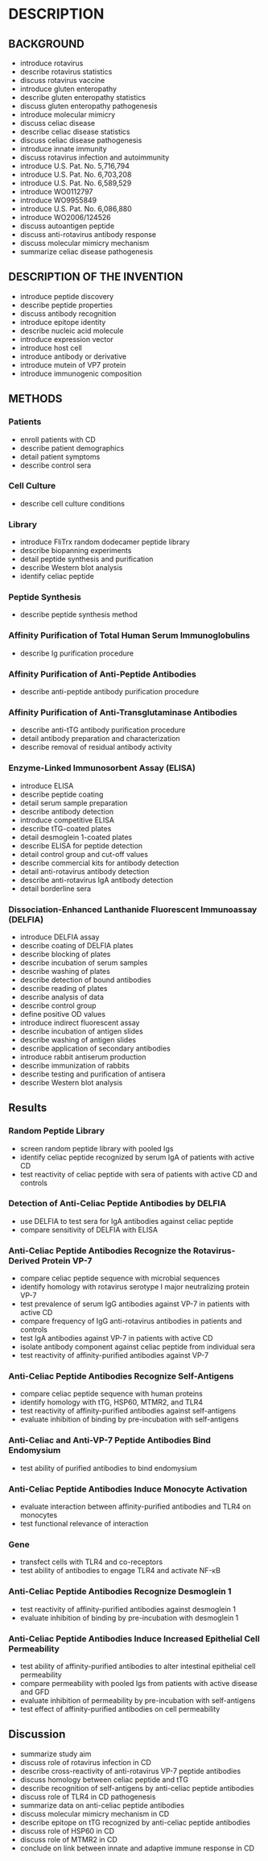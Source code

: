 # DESCRIPTION

## BACKGROUND

- introduce rotavirus
- describe rotavirus statistics
- discuss rotavirus vaccine
- introduce gluten enteropathy
- describe gluten enteropathy statistics
- discuss gluten enteropathy pathogenesis
- introduce molecular mimicry
- discuss celiac disease
- describe celiac disease statistics
- discuss celiac disease pathogenesis
- introduce innate immunity
- discuss rotavirus infection and autoimmunity
- introduce U.S. Pat. No. 5,716,794
- introduce U.S. Pat. No. 6,703,208
- introduce U.S. Pat. No. 6,589,529
- introduce WO0112797
- introduce WO9955849
- introduce U.S. Pat. No. 6,086,880
- introduce WO2006/124526
- discuss autoantigen peptide
- discuss anti-rotavirus antibody response
- discuss molecular mimicry mechanism
- summarize celiac disease pathogenesis

## DESCRIPTION OF THE INVENTION

- introduce peptide discovery
- describe peptide properties
- discuss antibody recognition
- introduce epitope identity
- describe nucleic acid molecule
- introduce expression vector
- introduce host cell
- introduce antibody or derivative
- introduce mutein of VP7 protein
- introduce immunogenic composition

## METHODS

### Patients

- enroll patients with CD
- describe patient demographics
- detail patient symptoms
- describe control sera

### Cell Culture

- describe cell culture conditions

### Library

- introduce FliTrx random dodecamer peptide library
- describe biopanning experiments
- detail peptide synthesis and purification
- describe Western blot analysis
- identify celiac peptide

### Peptide Synthesis

- describe peptide synthesis method

### Affinity Purification of Total Human Serum Immunoglobulins

- describe Ig purification procedure

### Affinity Purification of Anti-Peptide Antibodies

- describe anti-peptide antibody purification procedure

### Affinity Purification of Anti-Transglutaminase Antibodies

- describe anti-tTG antibody purification procedure
- detail antibody preparation and characterization
- describe removal of residual antibody activity

### Enzyme-Linked Immunosorbent Assay (ELISA)

- introduce ELISA
- describe peptide coating
- detail serum sample preparation
- describe antibody detection
- introduce competitive ELISA
- describe tTG-coated plates
- detail desmoglein 1-coated plates
- describe ELISA for peptide detection
- detail control group and cut-off values
- describe commercial kits for antibody detection
- detail anti-rotavirus antibody detection
- describe anti-rotavirus IgA antibody detection
- detail borderline sera

### Dissociation-Enhanced Lanthanide Fluorescent Immunoassay (DELFIA)

- introduce DELFIA assay
- describe coating of DELFIA plates
- describe blocking of plates
- describe incubation of serum samples
- describe washing of plates
- describe detection of bound antibodies
- describe reading of plates
- describe analysis of data
- describe control group
- define positive OD values
- introduce indirect fluorescent assay
- describe incubation of antigen slides
- describe washing of antigen slides
- describe application of secondary antibodies
- introduce rabbit antiserum production
- describe immunization of rabbits
- describe testing and purification of antisera
- describe Western blot analysis

## Results

### Random Peptide Library

- screen random peptide library with pooled Igs
- identify celiac peptide recognized by serum IgA of patients with active CD
- test reactivity of celiac peptide with sera of patients with active CD and controls

### Detection of Anti-Celiac Peptide Antibodies by DELFIA

- use DELFIA to test sera for IgA antibodies against celiac peptide
- compare sensitivity of DELFIA with ELISA

### Anti-Celiac Peptide Antibodies Recognize the Rotavirus-Derived Protein VP-7

- compare celiac peptide sequence with microbial sequences
- identify homology with rotavirus serotype I major neutralizing protein VP-7
- test prevalence of serum IgG antibodies against VP-7 in patients with active CD
- compare frequency of IgG anti-rotavirus antibodies in patients and controls
- test IgA antibodies against VP-7 in patients with active CD
- isolate antibody component against celiac peptide from individual sera
- test reactivity of affinity-purified antibodies against VP-7

### Anti-Celiac Peptide Antibodies Recognize Self-Antigens

- compare celiac peptide sequence with human proteins
- identify homology with tTG, HSP60, MTMR2, and TLR4
- test reactivity of affinity-purified antibodies against self-antigens
- evaluate inhibition of binding by pre-incubation with self-antigens

### Anti-Celiac and Anti-VP-7 Peptide Antibodies Bind Endomysium

- test ability of purified antibodies to bind endomysium

### Anti-Celiac Peptide Antibodies Induce Monocyte Activation

- evaluate interaction between affinity-purified antibodies and TLR4 on monocytes
- test functional relevance of interaction

### Gene

- transfect cells with TLR4 and co-receptors
- test ability of antibodies to engage TLR4 and activate NF-κB

### Anti-Celiac Peptide Antibodies Recognize Desmoglein 1

- test reactivity of affinity-purified antibodies against desmoglein 1
- evaluate inhibition of binding by pre-incubation with desmoglein 1

### Anti-Celiac Peptide Antibodies Induce Increased Epithelial Cell Permeability

- test ability of affinity-purified antibodies to alter intestinal epithelial cell permeability
- compare permeability with pooled Igs from patients with active disease and GFD
- evaluate inhibition of permeability by pre-incubation with self-antigens
- test effect of affinity-purified antibodies on cell permeability

## Discussion

- summarize study aim
- discuss role of rotavirus infection in CD
- describe cross-reactivity of anti-rotavirus VP-7 peptide antibodies
- discuss homology between celiac peptide and tTG
- describe recognition of self-antigens by anti-celiac peptide antibodies
- discuss role of TLR4 in CD pathogenesis
- summarize data on anti-celiac peptide antibodies
- discuss molecular mimicry mechanism in CD
- describe epitope on tTG recognized by anti-celiac peptide antibodies
- discuss role of HSP60 in CD
- discuss role of MTMR2 in CD
- conclude on link between innate and adaptive immune response in CD


